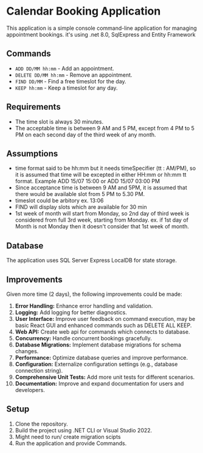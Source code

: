 # Calendar Booking Application

This application is a simple console command-line application for managing appointment bookings. it's using
.net 8.0,
SqlExpress and
Entity Framework

## Commands

- `ADD DD/MM hh:mm` - Add an appointment.
- `DELETE DD/MM hh:mm` - Remove an appointment.
- `FIND DD/MM` - Find a free timeslot for the day.
- `KEEP hh:mm` - Keep a timeslot for any day.

## Requirements

- The time slot is always 30 minutes.
- The acceptable time is between 9 AM and 5 PM, except from 4 PM to 5 PM on each second day of the third week of any month.

## Assumptions

- time format said to be hh:mm but it needs timeSpecifier (tt : AM/PM), so it is assumed that time will be excepted in either HH:mm or hh:mm tt format. Example ADD 15/07 15:00 or ADD 15/07 03:00 PM
- Since acceptance time is between 9 AM and 5PM, it is assumed that there would be available slot from 5 PM to 5.30 PM.
- timeslot could be arbitory ex. 13:06
- FIND will display slots which are available for 30 min
- 1st week of month will start from Monday, so 2nd day of third week is considered from full 3rd week, starting from Monday. ex. if 1st day of Month is not Monday then it doesn't consider that 1st week of month.

## Database

The application uses SQL Server Express LocalDB for state storage.

## Improvements

Given more time (2 days), the following improvements could be made:
1. **Error Handling:** Enhance error handling and validation.
2. **Logging:** Add logging for better diagnostics.
3. **User Interface:** Improve user feedback on command execution, may be basic React GUI and enhanced commands such as DELETE ALL KEEP.
4. **Web API:** Create web api for commands which connects to database.
5. **Concurrency:** Handle concurrent bookings gracefully.
6. **Database Migrations:** Implement database migrations for schema changes.
7. **Performance:** Optimize database queries and improve performance.
8. **Configuration:** Externalize configuration settings (e.g., database connection string).
9. **Comprehensive Unit Tests:** Add more unit tests for different scenarios.
10. **Documentation:** Improve and expand documentation for users and developers.

## Setup

1. Clone the repository.
2. Build the project using .NET CLI or Visual Studio 2022.
3. Might need to run/ create migration scipts
4. Run the application and provide Commands.

